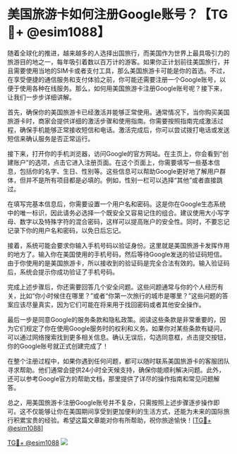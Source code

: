 # 美国旅游卡如何注册Google账号？【TG💪+ @esim1088】

随着全球化的推进，越来越多的人选择出国旅行，而美国作为世界上最具吸引力的旅游目的地之一，每年吸引着数以百万计的游客。如果你正计划前往美国旅行，并且需要使用当地的SIM卡或者支付工具，那么美国旅游卡可能是你的首选。不过，在享受便捷的通信服务和支付体验之前，你可能还需要注册一个Google账号，以便于使用各种在线服务。那么，如何用美国旅游卡注册Google账号呢？接下来，让我们一步步详细讲解。

首先，确保你的美国旅游卡已经激活并能够正常使用。通常情况下，当你购买美国旅游卡时，商家会提供详细的激活步骤和使用指南。你需要按照指南完成激活过程，确保手机能够正常接收短信和电话。激活完成后，你可以尝试拨打电话或发送短信来确认服务是否正常运行。

接下来，打开你的手机浏览器，访问Google的官方网站。在主页上，你会看到“创建账户”的选项，点击它进入注册页面。在这个页面上，你需要填写一些基本信息，包括你的名字、生日、性别等。这些信息可以帮助Google更好地了解用户群体，但并不是所有项目都是必填的。例如，性别一栏可以选择“其他”或者直接跳过。

在填写完基本信息后，你需要设置一个用户名和密码。这是你在Google生态系统中的唯一标识，因此请务必选择一个既安全又容易记住的组合。建议使用大小写字母、数字以及特殊字符的混合密码，这样可以提高账户的安全性。同时，不要忘记记录下你的用户名和密码，以免日后忘记。

接着，系统可能会要求你输入手机号码以验证身份。这里就是美国旅游卡发挥作用的地方了。输入你在美国使用的手机号码，然后等待Google发送的验证码短信。由于你使用的是美国旅游卡，所以接收到的验证码是完全合法有效的。输入验证码后，系统会提示你成功验证了手机号码。

完成上述步骤后，你还需要回答几个安全问题。这些问题通常与你的个人经历有关，比如“你小时候住在哪里？”或者“你第一次旅行的城市是哪里？”这些问题的答案应该尽量真实，因为它们可能在将来用于找回密码或者其他安全操作。

最后一步是同意Google的服务条款和隐私政策。阅读这些条款是非常重要的，因为它们规定了你在使用Google服务时的权利和义务。如果你对某些条款有疑问，可以通过网络搜索找到更多相关信息。确认无误后，勾选同意框，点击提交按钮，你的Google账号就正式创建完成了！

在整个注册过程中，如果你遇到任何问题，都可以随时联系美国旅游卡的客服团队寻求帮助。他们通常会提供24小时全天候支持，确保你能顺利解决问题。此外，还可以参考Google官方的帮助文档，那里提供了详尽的操作指南和常见问题解答。

总之，用美国旅游卡注册Google账号并不复杂，只需按照上述步骤逐步操作即可。这不仅能够让你在美国期间享受到更加便利的生活方式，还能为未来的国际旅行积累宝贵的经验。希望这篇文章能对你有所帮助，祝你旅途愉快！[[TG💪+ @esim1088](https://t.me/s/esim1088)]

[TG💪+ @esim1088](https://t.me/s/esim1088) ![](https://i.postimg.cc/4NQfJmqS/Snipaste-2025-05-13-00-14-12.png)